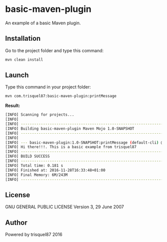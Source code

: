 # basic-maven-plugin
An example of a basic Maven plugin.

Installation
----

Go to the project folder and type this command:

```sh
mvn clean install
```

Launch
----

Type this command in your project folder:

```sh
mvn com.trisquel87:basic-maven-plugin:printMessage
```

**Result:**

```sh
[INFO] Scanning for projects...
[INFO]
[INFO] ------------------------------------------------------------------------
[INFO] Building basic-maven-plugin Maven Mojo 1.0-SNAPSHOT
[INFO] ------------------------------------------------------------------------
[INFO]
[INFO] --- basic-maven-plugin:1.0-SNAPSHOT:printMessage (default-cli) @ basic-maven-plugin ---
[INFO] Hi there!!!. This is a basic example from trisquel87
[INFO] ------------------------------------------------------------------------
[INFO] BUILD SUCCESS
[INFO] ------------------------------------------------------------------------
[INFO] Total time: 0.181 s
[INFO] Finished at: 2016-11-28T16:33:48+01:00
[INFO] Final Memory: 6M/243M
[INFO] ------------------------------------------------------------------------
```

License
----

 GNU GENERAL PUBLIC LICENSE Version 3, 29 June 2007
 

Author
----
Powered by trisquel87 2016